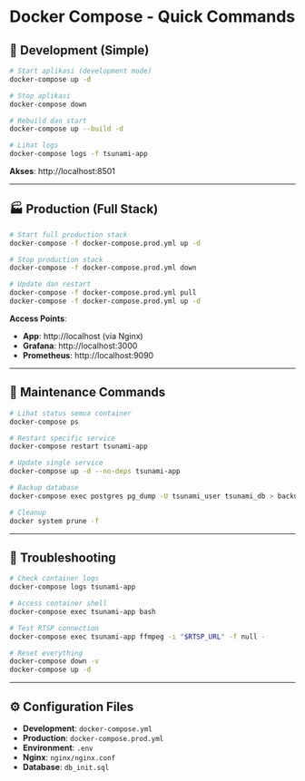 # Docker Compose - Quick Commands

## 🚀 Development (Simple)

```bash
# Start aplikasi (development mode)
docker-compose up -d

# Stop aplikasi
docker-compose down

# Rebuild dan start
docker-compose up --build -d

# Lihat logs
docker-compose logs -f tsunami-app
```

**Akses**: http://localhost:8501

---

## 🏭 Production (Full Stack)

```bash
# Start full production stack
docker-compose -f docker-compose.prod.yml up -d

# Stop production stack
docker-compose -f docker-compose.prod.yml down

# Update dan restart
docker-compose -f docker-compose.prod.yml pull
docker-compose -f docker-compose.prod.yml up -d
```

**Access Points**:
- **App**: http://localhost (via Nginx)
- **Grafana**: http://localhost:3000
- **Prometheus**: http://localhost:9090

---

## 🔧 Maintenance Commands

```bash
# Lihat status semua container
docker-compose ps

# Restart specific service
docker-compose restart tsunami-app

# Update single service
docker-compose up -d --no-deps tsunami-app

# Backup database
docker-compose exec postgres pg_dump -U tsunami_user tsunami_db > backup_$(date +%Y%m%d).sql

# Cleanup
docker system prune -f
```

---

## 🚨 Troubleshooting

```bash
# Check container logs
docker-compose logs tsunami-app

# Access container shell
docker-compose exec tsunami-app bash

# Test RTSP connection
docker-compose exec tsunami-app ffmpeg -i "$RTSP_URL" -f null -

# Reset everything
docker-compose down -v
docker-compose up -d
```

---

## ⚙️ Configuration Files

- **Development**: `docker-compose.yml`
- **Production**: `docker-compose.prod.yml`
- **Environment**: `.env`
- **Nginx**: `nginx/nginx.conf`
- **Database**: `db_init.sql`